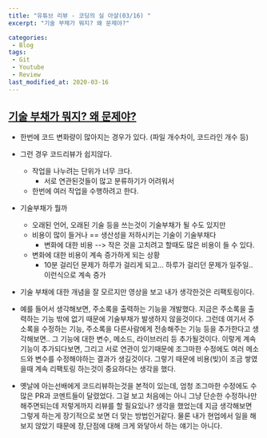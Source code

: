```yaml
---
title: "유튜브 리뷰 - 코딩의 실 아샬(03/16) "
excerpt: "기술 부채가 뭐지? 왜 문제야?"

categories:
 - Blog
tags:
 - Git
 - Youtube
 - Review
last_modified_at: 2020-03-16
---
```




## [기술 부채가 뭐지? 왜 문제야?](https://youtu.be/BHJcKx9v1Jw)

* 한번에 코드 변화량이 많아지는 경우가 있다. (파일 개수차이, 코드라인 개수 등)
* 그런 경우 코드리뷰가 쉽지않다.
  * 작업을 나누려는 단위가 너무 크다.
    * 서로 연관된것들이 많고 분류하기가 어려워서
  * 한번에 여러 작업을 수행하려고 한다.



* 기술부채가 뭘까
  * 오래된 언어, 오래된 기술 등을 쓰는것이 기술부채가 될 수도 있지만
  * 비용이 많이 들거나 == 생산성을 저하시키는 기술이 기술부채다
    * 변화에 대한 비용 --> 작은 것을 고치려고 할때도 많은 비용이 들 수 있다.
  * 변화에 대한 비용이 계속 증가하게 되는 상황
    * 10분 걸리던 문제가 하루가 걸리게 되고... 하루가 걸리던 문제가 일주일.. 이런식으로 계속 증가



* 기술 부채에 대한 개념을 잘 모르지만 영상을 보고 내가 생각한것은 리팩토링이다. 
* 예를 들어서 생각해보면, 주소록을 출력하는 기능을 개발했다. 지금은 주소록을 출력하는 기능 밖에 없기 때문에 기술부채가 발생하지 않을것이다. 그런데 여기서 주소록을 수정하는 기능, 주소록을 다른사람에게 전송해주는 기능 등을 추가한다고 생각해보면.. 그 기능에 대한 변수, 메소드, 라이브러리 등 추가될것이다. 이렇게 계속 기능이 추가되다보면, 그리고 서로 연관이 있기때문에 조그마한 수정에도 여러 메소드와 변수를 수정해야하는 결과가 생길것이다. 그렇기 때문에 비용(빚)이 조금 쌓였을때 계속 리팩토링 하는것이 중요하다는 생각을 했다.
* 옛날에 아는선배에게 코드리뷰하는것을 본적이 있는데, 엄청 조그마한 수정에도 수많은 PR과 코멘트들이 달렸었다. 그걸 보고 처음에는 아니 그냥 단순한 수정하나만 해주면되는데 저렇게까지 리뷰를 할 필요있나? 생각을 했었는데 지금 생각해보면 그렇게 하는게 장기적으로 보면 더 맞는 방법인거같다. 물론 내가 현업에서 일을 해보지 않았기 때문에 장,단점에 대해 크게 와닿아서 하는 얘기는 아니다.

